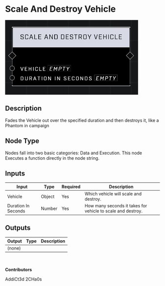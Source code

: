 # Scale And Destroy Vehicle
![](../../../.gitbook/assets/scale-and-destroy-vehicle.JPG)
## Description
Fades the Vehicle out over the specified duration and then destroys it, like a Phantom in campaign

## Node Type
Nodes fall into two basic categories: Data and Execution. This node Executes a function directly in the node string.

## Inputs
| Input | Type | Required | Description |
|------------------|------------------|----------|--------------------------------------------------------------|
| Vehicle | Object | Yes | Which vehicle will scale and destroy. |
| Duration In Seconds | Number | Yes | How many seconds it takes for vehicle to scale and destroy. |

## Outputs
| Output | Type | Description |
|------------------|------------------|--------------------------------------------------------------|
| (none) | | |

\
\
**Contributors**

AddiCt3d 2CHa0s